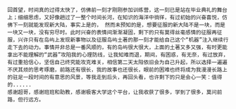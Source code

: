     回首望，时间真的过得太快了，仿佛前一刻才刚刚参加训练营，这一刻已是站在毕业典礼的舞台上；细细思虑，又好像趟过了一整个时间长河，在知识的海洋中徜徉，有过初始的兴奋喜悦，仿佛下一刻就能发现新大陆，事实上是的， 然而未预知的是，想要征服的新大陆不是一块，而是一块又一块，没有穷尽时。此时兴奋的表情间渐渐凝固，剩下的只有莫得丝毫感情的征服再征服，兴许只有在岛屿上发现新事物以及征服岛屿土著的那一刻才能给自己这个“机器”注入继续行走下去的动力。事情并非总是一番风顺的，有的岛屿很大很大，上面的土著又多又强，有时更能拿出不能理解的“武器”攻陷我的心理防线，让我知难而退，期间，有困惑，有无奈，有过放弃，有过重拾信心，坚信自己终究能攻克难关，相信第二天太阳依旧会为自己升起，所以选择一遍遍不厌其烦的思考琢磨，前路还有很长，我的故事也还很长，眼前的困难也终将成为我漫漫长路上的驻足一段时间的有意思的风景，等我走到后头，再回头看，也许剩下的只是会心一笑：值得的......
    感谢超哥，感谢班班和助教，感谢极客大学这个平台，让我收获了很多，学到了很多，莫问前路，但行远方。